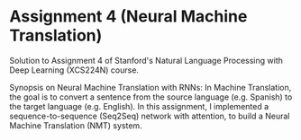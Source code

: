 # Assignment 4 (Neural Machine Translation)

Solution to Assignment 4 of Stanford's Natural Language Processing with Deep Learning (XCS224N) course.

Synopsis on Neural Machine Translation with RNNs:
In Machine Translation, the goal is to convert a sentence from the source language (e.g. Spanish) to the target language (e.g. English). In this assignment, I implemented a sequence-to-sequence (Seq2Seq) network with attention, to build a Neural Machine Translation (NMT) system.
